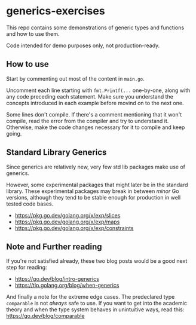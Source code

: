 # generics-exercises

This repo contains some demonstrations of generic types and functions and how to use them.

Code intended for demo purposes only, not production-ready.

## How to use

Start by commenting out most of the content in `main.go`.

Uncomment each line starting with `fmt.Printf(...` one-by-one, along with any code preceding each
statement. Make sure you understand the concepts introduced in each example before movind on to 
the next one.

Some lines don't compile. If there's a comment mentioning that it won't compile,
read the error from the compiler and try to understand it. Otherwise, make the
code changes necessary for it to compile and keep going. 

## Standard Library Generics

Since generics are relatively new, very few std lib packages make use of generics. 

However, some experimental packages that might later be in the standard library. These experimental
packages may break in between _minor_ Go versions, although they tend to be stable enough for production
in well tested code bases.

- https://pkg.go.dev/golang.org/x/exp/slices
- https://pkg.go.dev/golang.org/x/exp/maps
- https://pkg.go.dev/golang.org/x/exp/constraints

## Note and Further reading

If you're not satisfied already, these two blog posts would be a good next step for reading:

- https://go.dev/blog/intro-generics
- https://tip.golang.org/blog/when-generics

And finally a note for the extreme edge cases. The predeclared type `comparable` is not _always_ safe to
use. If you want to get into the academic theory and when the type system behaves in unintuitive ways,
read this: https://go.dev/blog/comparable 
